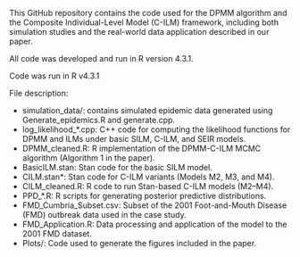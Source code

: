 This GitHub repository contains the code used for the DPMM algorithm and the Composite Individual-Level Model (C-ILM) framework, including both simulation studies and the real-world data application described in our paper.

All code was developed and run in R version 4.3.1.

Code was run in R v4.3.1

File description:

- simulation_data/: contains simulated epidemic data generated using Generate_epidemics.R and generate.cpp.
- log_likelihood_*.cpp: C++ code for computing the likelihood functions for DPMM and ILMs under basic SILM, C-ILM, and SEIR models.
- DPMM_cleaned.R: R implementation of the DPMM-C-ILM MCMC algorithm (Algorithm 1 in the paper).
- BasicILM.stan: Stan code for the basic SILM model.
- CILM.stan*: Stan code for C-ILM variants (Models M2, M3, and M4).
- CILM_cleaned.R: R code to run Stan-based C-ILM models (M2–M4).
- PPD_*.R: R scripts for generating posterior predictive distributions.
- FMD_Cumbria_Subset.csv: Subset of the 2001 Foot-and-Mouth Disease (FMD) outbreak data used in the case study.
- FMD_Application.R: Data processing and application of the model to the 2001 FMD dataset.
- Plots/: Code used to generate the figures included in the paper.
